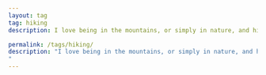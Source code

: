 ```yaml
---
layout: tag
tag: hiking
description: I love being in the mountains, or simply in nature, and hiking is the activity that allows me to spend time actively out there. These posts are a collection of some of my hiking adventures.

permalink: /tags/hiking/
description: "I love being in the mountains, or simply in nature, and hiking is the activity that allows me to spend time actively out there. These posts are a collection of some of my hiking adventures.
"
---
```

